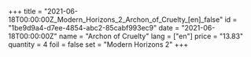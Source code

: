 +++
title = "2021-06-18T00:00:00Z_Modern_Horizons_2_Archon_of_Cruelty_[en]_false"
id = "1be9d9a4-d7ee-4854-abc2-85cabf993ec9"
date = "2021-06-18T00:00:00Z"
name = "Archon of Cruelty"
lang = ["en"]
price = "13.83"
quantity = 4
foil = false
set = "Modern Horizons 2"
+++
